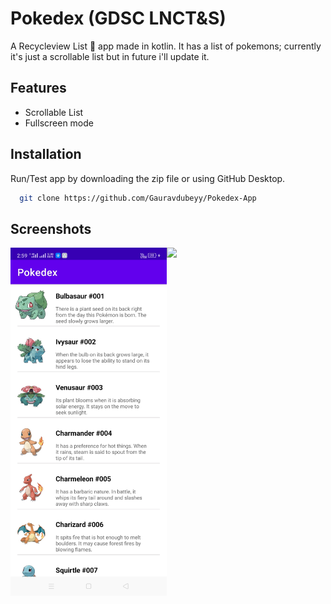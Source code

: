 
# Pokedex (GDSC LNCT&S)

A Recycleview List 📃 app made in kotlin. It has a list of pokemons; currently it's just a scrollable list but in future i'll update it. 


## Features

- Scrollable List
- Fullscreen mode



## Installation

Run/Test app by downloading the zip file or using GitHub Desktop.

```bash
  git clone https://github.com/Gauravdubeyy/Pokedex-App
```
    
## Screenshots
<img align="left" src="https://github.com/Gauravdubeyy/Pokedex-App/blob/master/Screenshots/screenshot.jpg" width="250" />
<img align="left" src="https://github.com/Gauravdubeyy/Pokedex-App/blob/master/Screenshots/screen_rec.gif" width="250" />
